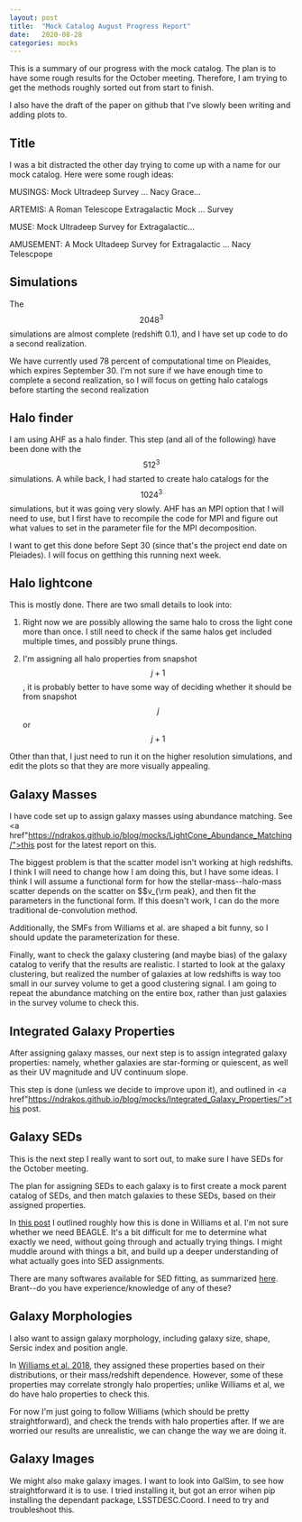 ```yaml
---
layout: post
title:  "Mock Catalog August Progress Report"
date:   2020-08-28
categories: mocks
---
```


This is a summary of our progress with the mock catalog. The plan is to have some rough results for the October meeting. Therefore, I am trying to get the methods roughly sorted out from start to finish.

I also have the draft of the paper on github that I've slowly been writing and adding plots to.

## Title

I was a bit distracted the other day trying to come up with a name for our mock catalog. Here were some rough ideas:


MUSINGS: Mock Ultradeep Survey ... Nacy Grace...

ARTEMIS: A Roman Telescope Extragalactic Mock ... Survey

MUSE: Mock Ultradeep Survey for Extragalactic...

AMUSEMENT: A Mock Ultadeep Survey for Extragalactic ...  Nacy Telescpope


## Simulations

The $$2048^3$$ simulations are almost complete (redshift 0.1), and I have set up code to do a second realization.

We have currently used 78 percent of computational time on Pleaides, which expires September 30. I'm not sure if we have enough time to complete a second realization, so I will focus on getting halo catalogs before starting the second realization


##  Halo finder

I am using AHF as a halo finder. This step (and all of the following) have been done with the $$512^3$$ simulations.
A while back, I had started to create halo catalogs for the $$1024^3$$ simulations, but it was going very slowly. AHF has an MPI option that I will need to use, but I first have to recompile the code for MPI and figure out what values to set in the parameter file for the MPI decomposition.

I want to get this done before Sept 30 (since that's the project end date on Pleiades). I will focus on getthing this running next week.

## Halo lightcone

This is mostly done. There are two small details to look into:

1) Right now we are possibly allowing the same halo to cross the light cone more than once. I still need to check if the same halos get included multiple times, and possibly prune things.

2) I'm assigning all halo properties from snapshot $$j+1$$, it is probably better to have some way of deciding whether it should be from snapshot $$j$$ or $$j+1$$

Other than that, I just need to run it on the higher resolution simulations, and edit the plots so that they are more visually appealing.

## Galaxy Masses

I have code set up to assign galaxy masses using abundance matching. See <a href"https://ndrakos.github.io/blog/mocks/LightCone_Abundance_Matching/">this post</a> for the latest report on this.

The biggest problem is that the scatter model isn't working at high redshifts. I think I will need to change how I am doing this, but I have some ideas. I think I will assume a functional form for how the stellar-mass--halo-mass scatter depends on the scatter on $$v_{\rm peak}, and then fit the parameters in the functional form. If this doesn't work, I can do the more traditional de-convolution method.

Additionally, the SMFs from Williams et al. are shaped a bit funny, so I should update the parameterization for these.

Finally, want to check the galaxy clustering (and maybe bias) of the galaxy catalog to verify that the results are realistic. I started to look at the galaxy clustering, but realized the number of galaxies at low redshifts is way too small in our survey volume to get a good clustering signal. I am going to repeat the abundance matching on the entire box, rather than just galaxies in the survey volume to check this.

## Integrated Galaxy Properties

After assigning galaxy masses, our next step is to assign integrated galaxy properties: namely, whether galaxies are star-forming or quiescent, as well as their UV magnitude and UV continuum slope.

This step is done (unless we decide to improve upon it), and outlined in <a href"https://ndrakos.github.io/blog/mocks/Integrated_Galaxy_Properties/">this post</a>.


## Galaxy SEDs

This is the next step I really want to sort out, to make sure I have SEDs for the October meeting.

The plan for assigning SEDs to each galaxy is to first create a mock parent catalog of SEDs, and then match galaxies to these SEDs, based on their assigned properties.

In  <a href="https://ndrakos.github.io/blog/mocks/SED_Matching_Overview/">this post</a> I outlined roughly how this is done in Williams et al. I'm not sure whether we need BEAGLE. It's a bit difficult for me to determine what exactly we need, without going through and actually trying things. I might muddle around with things a bit, and build up a deeper understanding of what actually goes into SED assignments.

There are many softwares available for SED fitting, as summarized <a href="http://www.sedfitting.org/Fitting.html">here</a>. Brant--do you have experience/knowledge of any of these?


## Galaxy Morphologies

I also want to assign galaxy morphology, including galaxy size, shape, Sersic index and position angle.

In <a href="https://ui.adsabs.harvard.edu/abs/2018ApJS..236...33W/abstract"> Williams et al. 2018</a>, they assigned these properties based on their distributions, or their mass/redshift dependence. However, some of these properties may correlate strongly halo properties; unlike Williams et al, we do have halo properties to check this.

For now I'm just going to follow Williams (which should be pretty straightforward), and check the trends with halo properties after. If we are worried our results are unrealistic, we can change the way we are doing it.

## Galaxy Images

We might also make galaxy images. I want to look into GalSim, to see how straightforward it is to use. I tried installing it, but got an error wihen pip installing the dependant package, LSSTDESC.Coord. I need to try and troubleshoot this.

